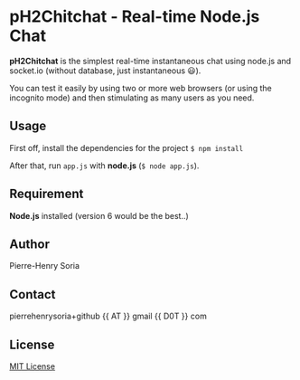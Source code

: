 # pH2Chitchat - Real-time Node.js Chat

**pH2Chitchat** is the simplest real-time instantaneous chat using node.js and socket.io (without database, just instantaneous :smiley:).

You can test it easily by using two or more web browsers (or using the incognito mode) and then stimulating as many users as you need.


## Usage
First off, install the dependencies for the project `$ npm install`

After that, run `app.js` with **node.js** (`$ node app.js`).


## Requirement

**Node.js** installed (version 6 would be the best..)


## Author

Pierre-Henry Soria


## Contact

pierrehenrysoria+github {{ AT }} gmail {{ D0T }} com


## License

[MIT License](http://opensource.org/licenses/mit-license.php)
